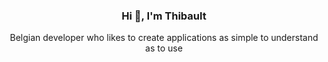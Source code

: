 <h3 align="center">Hi 👋, I'm Thibault</h3>  
<p align="center">Belgian developer who likes to create applications as simple to understand as to use<p>
